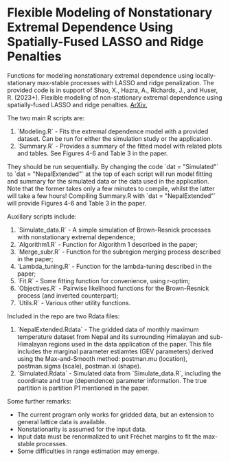 # Flexible Modeling of Nonstationary Extremal Dependence Using Spatially-Fused LASSO and Ridge Penalties
Functions for modeling nonstationary extremal dependence using locally-stationary max-stable processes with LASSO and ridge penalization.
The provided code is in support of Shao, X., Hazra, A., Richards, J., and Huser, R. (2023+). Flexible modeling of non-stationary extremal dependence using spatially-fused LASSO and ridge penalties. <u><a href="https://arxiv.org/abs/2210.05792" download>ArXiv.</a></u>


The two main R scripts are:

<ol>
          <li> `Modeling.R` - Fits the extremal dependence model with a provided dataset. Can be run for either the simulation study or the application. </li>
          <li> `Summary.R` - Provides a summary of the fitted model with related plots and tables. See Figures 4-6 and Table 3 in the paper.  </li>
</ol>
They should be run sequentially. By changing the code `dat = "Simulated"` to `dat = "NepalExtended"` at the top of each script will run model fitting and summary for the simulated data or the data used in the application. Note that the former takes only a few minutes to compile, whilst the latter will take a few hours! Compiling Summary.R with `dat = "NepalExtended"` will provide Figures 4-6 and Table 3 in the paper. </a></u>



Auxillary scripts include:
<ol>
 <li>  `Simulate_data.R` - A simple simulation of Brown-Resnick processes with nonstationary extremal dependence;</li>
 <li>  `Algorithm1.R` - Function for Algorithm 1 described in the paper;</li>
 <li>  `Merge_subr.R` - Function for the subregion merging process described in the paper;</li>
 <li>  `Lambda_tuning.R` - Function for the lambda-tuning described in the paper;</li>
 <li> `Fit.R` - Some fitting function for convenience, using r-optim;</li>
 <li>  `Objectives.R` - Pairwise likelihood functions for the Brown-Resnick process (and inverted counterpart);</li>
 <li>  `Utils.R` - Various other utility functions.</li>
</ol>

Included in the repo are two Rdata files:
<ol>
 <li>  `NepalExtended.Rdata` - The gridded data of monthly maximum temperature dataset from Nepal and its surrounding Himalayan and sub-Himalayan regions used in the data application of the paper. This file includes the marginal parameter estiamtes (GEV parameters) derived using the Max-and-Smooth method: postman.mu (location), postman.sigma (scale), postman.xi (shape). </li>
 <li>  `Simulated.Rdata` - Simulated data from `Simulate_data.R`, including the coordinate and true (dependence) parameter information. The true partition is partition P1 mentioned in the paper. </li>
</ol>

Some further remarks:
<ul>
<li>  The current program only works for gridded data, but an extension to general lattice data is available.</li>
<li>  Nonstationarity is assumed for the input data.</li>
<li>  Input data must be renormalized to unit Fréchet margins to fit the max-stable processes.</li>
<li>  Some difficulties in range estimation may emerge.</li>
</ul> 

